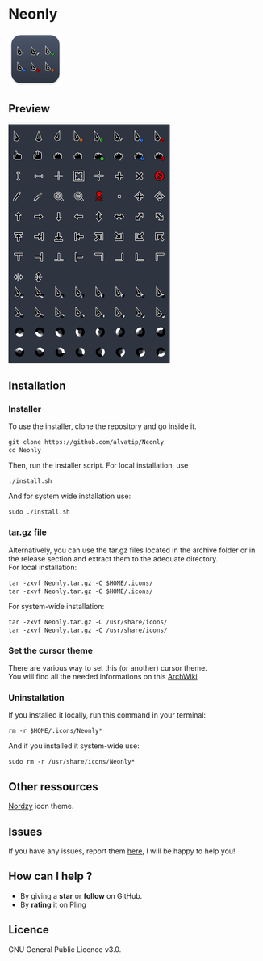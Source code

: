 # Neonly

![Neonly logo](./art/logo.png)

## Preview

![Neonly preview](./art/preview.png)


## Installation

### Installer
To use the installer, clone the repository and go inside it.
```
git clone https://github.com/alvatip/Neonly
cd Neonly
```
Then, run the installer script. For local installation, use
``` 
./install.sh
```
And for system wide installation use:
``` 
sudo ./install.sh
```
### tar.gz file
Alternatively, you can use the tar.gz files located in the archive folder or in the release section and extract them to the adequate directory.</br>
For local installation:
```
tar -zxvf Neonly.tar.gz -C $HOME/.icons/
tar -zxvf Neonly.tar.gz -C $HOME/.icons/
```
For system-wide installation: 
```
tar -zxvf Neonly.tar.gz -C /usr/share/icons/
tar -zxvf Neonly.tar.gz -C /usr/share/icons/
```


### Set the cursor theme
There are various way to set this (or another) cursor theme.</br>
You will find all the needed informations on this [ArchWiki](https://wiki.archlinux.org/title/Cursor_themes#GNOME)

### Uninstallation
If you installed it locally, run this command in your terminal: 
```
rm -r $HOME/.icons/Neonly*
```
And if you installed it system-wide use:
```
sudo rm -r /usr/share/icons/Neonly*
```
## Other ressources
[Nordzy](https://github.com/alvatip/Nordzy-icon) icon theme. </br> 

##  Issues

If you have any issues, report them [here](https://github.com/alvatip/Neonly/issues), I will be happy to help you!

##  How can I help ?

* By giving a **star** or **follow** on GitHub.
* By **rating** it on Pling

## Licence

GNU General Public Licence v3.0.




